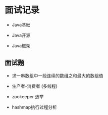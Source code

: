 # 面试记录

- Java基础

- Java开源

- Java框架

## 面试题

- 求一串数组中一段连续的数组之和最大的数组值


- 生产者-消费者 (多线程)

- zookeeper 选举

- hashmap执行过程分析




